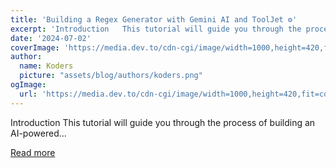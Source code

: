 ```yaml
---
title: 'Building a Regex Generator with Gemini AI and ToolJet ⚙️'
excerpt: 'Introduction   This tutorial will guide you through the process of building an AI-powered...'
date: '2024-07-02'
coverImage: 'https://media.dev.to/cdn-cgi/image/width=1000,height=420,fit=cover,gravity=auto,format=auto/https%3A%2F%2Fdev-to-uploads.s3.amazonaws.com%2Fuploads%2Farticles%2Fo7on0d6mntj6sftp8auz.png'
author:
  name: Koders
  picture: "assets/blog/authors/koders.png"
ogImage:
  url: 'https://media.dev.to/cdn-cgi/image/width=1000,height=420,fit=cover,gravity=auto,format=auto/https%3A%2F%2Fdev-to-uploads.s3.amazonaws.com%2Fuploads%2Farticles%2Fo7on0d6mntj6sftp8auz.png'
---
```


Introduction   This tutorial will guide you through the process of building an AI-powered...

[Read more](https://dev.to/tooljet/building-a-regex-generator-with-gemini-ai-and-tooljet-43ng)
